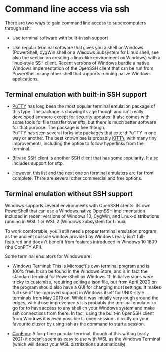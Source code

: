 # Command line access via ssh

There are two ways to gain command line access to supercomputers through
ssh:

-   Use terminal software with built-in ssh support

-   Use regular terminal software that gives you a shell on Windows
    (PowerShell, CygWin shell or a Windows Subsystem for Linux shell,
    see also the section on creating a linux-like environment on
    Windows) with a linux-style SSH client. Recent versions of Windows
    bundle a native Windows implementation of the OpenSSH client that
    can be run from PowerShell or any other shell that supports running
    native Windows applications.


## Terminal emulation with built-in SSH support

-   [PuTTY](https://www.chiark.greenend.org.uk/~sgtatham/putty/) has
    long been the most popular terminal emulation package of this type.
    The package is showing its age though and isn't really developed
    anymore except for security updates. It also comes with some tools
    for file transfer over sftp, but there is much better software for
    that purpose. The package is free though.\
    PuTTY has seen several forks into packages that extend PuTTY in one
    way or another. The best known one is probably
    [KiTTY](http://kitty.9bis.com/), with many tiny improvements,
    including the option to follow hyperlinks from the terminal.

-   [Bitvise SSH client](https://www.bitvise.com/ssh-client) is another
    SSH client that has some popularity. It also includes support for
    sftp.

-   However, this list and the next one on terminal emulators are far
    from complete. There are several other commercial and free options.

## Terminal emulation without SSH support

Windows supports several environments with OpenSSH clients: its own
PowerShell that can use a Windows native OpenSSH implementation included
in recent versions of Windows 10, CygWin, and Linux-distributions
running in WSL 1 or WSL 2 (Windows Subsystem for Linux).

To work comfortable, you'll still need a proper terminal emulation
program as the ancient console window provided by Windows really isn't
full-featured and doesn't benefit from features introduced in Windows 10
1809 (the ConPTY API).

Some terminal emulators for Windows are:

-   Windows Terminal: This is Microsoft's own terminal program and is
    100% free. It can be found in the Windows Store, and is in fact the
    standard terminal for PowerShell on Windows 11. Initial versions
    were tricky to customize, requiring editing a json file, but from
    April 2020 on the program should also have a GUI for changing most
    settings. It makes full use of the improved support in Windows
    itself for UNIX-style terminals from May 2019 on. While it was
    initially very rough around the edges, with those improvements it is
    probably the terminal emulator to go for to have access to any shell
    on your Windows system and make ssh connections from there. In fact,
    using the built-in OpenSSH client from Windows it is even possible
    to open sessions directly on your favourite cluster by using ssh as
    the command to start a session.

-   [ConEmu](https://conemu.github.io/): A long-time popular terminal,
    though at this writing (early 2021) it doesn't seem as easy to use
    with WSL as the Windows Terminal (which will detect your WSL
    distributions automatically).

